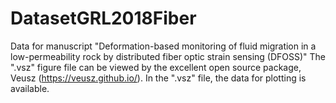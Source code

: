 # DatasetGRL2018Fiber
Data for manuscript "Deformation-based monitoring of fluid migration in a low-permeability rock by distributed fiber optic strain sensing (DFOSS)"
The ".vsz" figure file can be viewed by the excellent open source package, Veusz (https://veusz.github.io/). In the ".vsz" file, the data for plotting is available.
